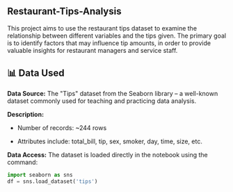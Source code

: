 ## Restaurant-Tips-Analysis
This project aims to use the restaurant tips dataset to examine the relationship between different variables and the tips given.
The primary goal is to identify factors that may influence tip amounts, in order to provide valuable insights for restaurant managers and service staff.

## 📊 Data Used
**Data Source:** The "Tips" dataset from the Seaborn library – a well-known dataset commonly used for teaching and practicing data analysis.

**Description:**

  - Number of records: ~244 rows

  - Attributes include: total_bill, tip, sex, smoker, day, time, size, etc.

**Data Access:** The dataset is loaded directly in the notebook using the command:
```python
import seaborn as sns
df = sns.load_dataset('tips')
```
